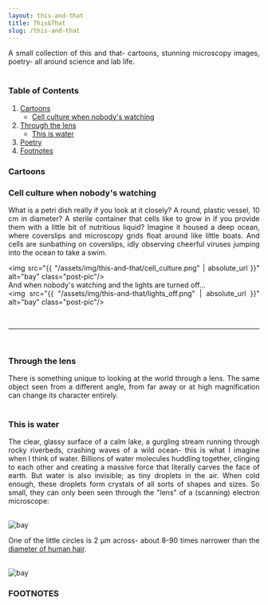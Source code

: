 ```yaml
---
layout: this-and-that
title: This&That
slug: /this-and-that
---
```


A small collection of this and that- cartoons, stunning microscopy images, poetry- all around science and lab life.  
<br />
### Table of Contents
1. [Cartoons](#cartoons)
    * [Cell culture when nobody's watching](#cell-culture-when-nobody's-watching)
2. [Through the lens](#through-the-lens)
    * [This is water](#this-is-water)
4. [Poetry](#poetry)
5. [Footnotes](#footnotes)

### Cartoons
### Cell culture when nobody's watching
<style>body {text-align: justify}</style>
What is a petri dish really if you look at it closely? A round, plastic vessel, 10 cm in diameter? A sterile container that cells like to grow in if you provide them with a little bit of nutritious liquid? Imagine it housed a deep ocean, where coverslips and microscopy grids float around like little boats. And cells are sunbathing on coverslips, idly observing cheerful viruses jumping into the ocean to take a swim.

<img src="{{ "/assets/img/this-and-that/cell_culture.png" | absolute_url }}" alt="bay" class="post-pic"/>
<br />
And when nobody's watching and the lights are turned off... 
<br />
<img src="{{ "/assets/img/this-and-that/lights_off.png" | absolute_url }}" alt="bay" class="post-pic"/>

<br />

----
<br />

### Through the lens

There is something unique to looking at the world through a lens. The same object seen from a different angle, from far away or at high magnification can change its character entirely.   
<br />

### This is water

The clear, glassy surface of a calm lake, a gurgling stream running through rocky riverbeds, crashing waves of a wild ocean- this is what I imagine when I think of water. Billions of water molecules huddling together, clinging to each other and creating a massive force that literally carves the face of earth. But water is also invisible; as tiny droplets in the air. When cold enough, these droplets form crystals of all sorts of shapes and sizes. So small, they can only been seen through the "lens" of a (scanning) electron microscope:

<br />
<img src="{{ "/assets/img/this-and-that/water/ice_flower.png" | absolute_url }}" alt="bay" class="post-pic"/>

One of the little circles is 2 µm across- about 8-90 times narrower than the [diameter of human hair](https://hypertextbook.com/facts/1999/BrianLey.shtml).

<br />
<img src="{{ "/assets/img/this-and-that/water/ice_hexagon.png" | absolute_url }}" alt="bay" class="post-pic"/>

<br />

### FOOTNOTES

[^1]: This is a note!


<br />
